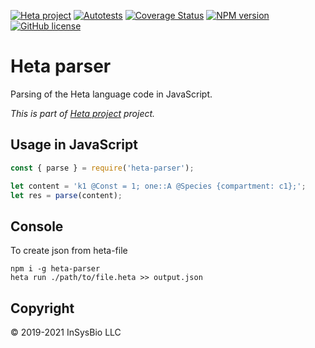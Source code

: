 
[![Heta project](https://img.shields.io/badge/%CD%B1-Heta_project-blue)](https://hetalang.github.io/)
[![Autotests](https://github.com/hetalang/heta-parser/workflows/Autotests/badge.svg)](https://github.com/hetalang/heta-parser/actions)
[![Coverage Status](https://coveralls.io/repos/github/hetalang/heta-parser/badge.svg?branch=master)](https://coveralls.io/github/hetalang/heta-parser?branch=master)
[![NPM version](https://img.shields.io/npm/v/heta-parser.svg)](https://www.npmjs.com/package/heta-parser)
[![GitHub license](https://img.shields.io/github/license/hetalang/heta-parser.svg)](https://github.com/hetalang/heta-parser/blob/master/LICENSE)

# Heta parser

Parsing of the Heta language code in JavaScript.

*This is part of [Heta project](https://hetalang.github.io/) project.*

## Usage in JavaScript

```javascript
const { parse } = require('heta-parser');

let content = 'k1 @Const = 1; one::A @Species {compartment: c1};';
let res = parse(content);
```

## Console
To create json from heta-file

```shell
npm i -g heta-parser
heta run ./path/to/file.heta >> output.json
```

## Copyright

&copy; 2019-2021 InSysBio LLC
